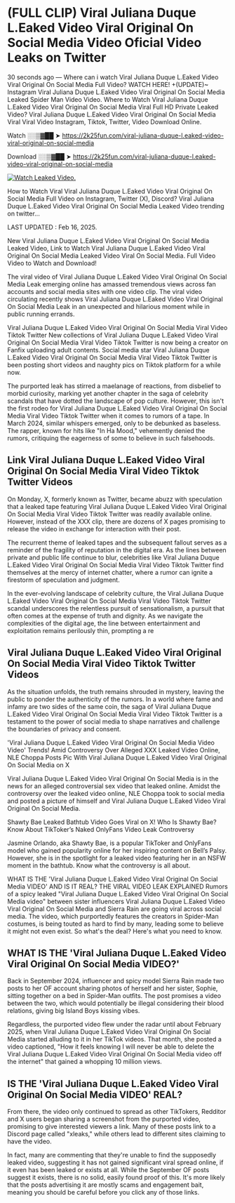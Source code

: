 # (FULL CLIP) Viral Juliana Duque L.Eaked Video Viral Original On Social Media Video Oficial Video Leaks on Twitter

30 seconds ago — Where can i watch Viral Juliana Duque L.Eaked Video Viral Original On Social Media Full Video? WATCH HERE! +(UPDATE)~ Instagram Viral Juliana Duque L.Eaked Video Viral Original On Social Media Leaked Spider Man Video Video. Where to Watch Viral Juliana Duque L.Eaked Video Viral Original On Social Media Viral Full HD Private Leaked Video? Viral Juliana Duque L.Eaked Video Viral Original On Social Media Viral Viral Video Instagram, Tiktok, Twitter, Video Download Online.

Watch ░░▒▓██ ➤ https://2k25fun.com/viral-juliana-duque-l.eaked-video-viral-original-on-social-media

Download ░░▒▓██ ➤ https://2k25fun.com/viral-juliana-duque-l.eaked-video-viral-original-on-social-media

[![Watch Leaked Video.](https://miro.medium.com/v2/resize:fit:828/format:webp/1*cilzJN44JGOrTw9NJCrNHA.gif "Watch Leaked Video")](https://2k25fun.com/viral-juliana-duque-l.eaked-video-viral-original-on-social-media)

How to Watch Viral Viral Juliana Duque L.Eaked Video Viral Original On Social Media Full Video on Instagram, Twitter (X), Discord? Viral Juliana Duque L.Eaked Video Viral Original On Social Media Leaked Video trending on twitter...

LAST UPDATED : Feb 16, 2025.

New Viral Juliana Duque L.Eaked Video Viral Original On Social Media Leaked Video, Link to Watch Viral Juliana Duque L.Eaked Video Viral Original On Social Media Leaked Video Viral On Social Media. Full Video Video to Watch and Download!

The viral video of Viral Juliana Duque L.Eaked Video Viral Original On Social Media Leak emerging online has amassed tremendous views across fan accounts and social media sites with one video clip. The viral video circulating recently shows Viral Juliana Duque L.Eaked Video Viral Original On Social Media Leak in an unexpected and hilarious moment while in public running errands.

Viral Juliana Duque L.Eaked Video Viral Original On Social Media Viral Video Tiktok Twitter New collections of Viral Juliana Duque L.Eaked Video Viral Original On Social Media Viral Video Tiktok Twitter is now being a creator on Fanfix uploading adult contents. Social media star Viral Juliana Duque L.Eaked Video Viral Original On Social Media Viral Video Tiktok Twitter is been posting short videos and naughty pics on Tiktok platform for a while now.

The purported leak has stirred a maelanage of reactions, from disbelief to morbid curiosity, marking yet another chapter in the saga of celebrity scandals that have dotted the landscape of pop culture. However, this isn't the first rodeo for Viral Juliana Duque L.Eaked Video Viral Original On Social Media Viral Video Tiktok Twitter when it comes to rumors of a tape. In March 2024, similar whispers emerged, only to be debunked as baseless. The rapper, known for hits like "In Ha Mood," vehemently denied the rumors, critiquing the eagerness of some to believe in such falsehoods.

## Link Viral Juliana Duque L.Eaked Video Viral Original On Social Media Viral Video Tiktok Twitter Videos

On Monday, X, formerly known as Twitter, became abuzz with speculation that a leaked tape featuring Viral Juliana Duque L.Eaked Video Viral Original On Social Media Viral Video Tiktok Twitter was readily available online. However, instead of the XXX clip, there are dozens of X pages promising to release the video in exchange for interaction with their post.

The recurrent theme of leaked tapes and the subsequent fallout serves as a reminder of the fragility of reputation in the digital era. As the lines between private and public life continue to blur, celebrities like Viral Juliana Duque L.Eaked Video Viral Original On Social Media Viral Video Tiktok Twitter find themselves at the mercy of internet chatter, where a rumor can ignite a firestorm of speculation and judgment.

In the ever-evolving landscape of celebrity culture, the Viral Juliana Duque L.Eaked Video Viral Original On Social Media Viral Video Tiktok Twitter scandal underscores the relentless pursuit of sensationalism, a pursuit that often comes at the expense of truth and dignity. As we navigate the complexities of the digital age, the line between entertainment and exploitation remains perilously thin, prompting a re

##  Viral Juliana Duque L.Eaked Video Viral Original On Social Media Viral Video Tiktok Twitter Videos

As the situation unfolds, the truth remains shrouded in mystery, leaving the public to ponder the authenticity of the rumors. In a world where fame and infamy are two sides of the same coin, the saga of Viral Juliana Duque L.Eaked Video Viral Original On Social Media Viral Video Tiktok Twitter is a testament to the power of social media to shape narratives and challenge the boundaries of privacy and consent.

'Viral Juliana Duque L.Eaked Video Viral Original On Social Media Video Video' Trends! Amid Controversy Over Alleged XXX Leaked Video Online, NLE Choppa Posts Pic With Viral Juliana Duque L.Eaked Video Viral Original On Social Media on X

Viral Juliana Duque L.Eaked Video Viral Original On Social Media is in the news for an alleged controversial sex video that leaked online. Amidst the controversy over the leaked video online, NLE Choppa took to social media and posted a picture of himself and Viral Juliana Duque L.Eaked Video Viral Original On Social Media.

Shawty Bae Leaked Bathtub Video Goes Viral on X! Who Is Shawty Bae? Know About TikToker’s Naked OnlyFans Video Leak Controversy

Jasmine Orlando, aka Shawty Bae, is a popular TikToker and OnlyFans model who gained popularity online for her inspiring content on Bell’s Palsy. However, she is in the spotlight for a leaked video featuring her in an NSFW moment in the bathtub. Know what the controversy is all about.

WHAT IS THE 'Viral Juliana Duque L.Eaked Video Viral Original On Social Media VIDEO' AND IS IT REAL? THE VIRAL VIDEO LEAK EXPLAINED Rumors of a spicy leaked "Viral Juliana Duque L.Eaked Video Viral Original On Social Media video" between sister influencers Viral Juliana Duque L.Eaked Video Viral Original On Social Media and Sierra Rain are going viral across social media. The video, which purportedly features the creators in Spider-Man costumes, is being touted as hard to find by many, leading some to believe it might not even exist. So what's the deal? Here's what you need to know.

## WHAT IS THE 'Viral Juliana Duque L.Eaked Video Viral Original On Social Media VIDEO?'

Back in September 2024, influencer and spicy model Sierra Rain made two posts to her OF account sharing photos of herself and her sister, Sophie, sitting together on a bed in Spider-Man outfits. The post promises a video between the two, which would potentially be illegal considering their blood relations, giving big Island Boys kissing vibes.

Regardless, the purported video flew under the radar until about February 2025, when Viral Juliana Duque L.Eaked Video Viral Original On Social Media started alluding to it in her TikTok videos. That month, she posted a video captioned, "How it feels knowing I will never be able to delete the Viral Juliana Duque L.Eaked Video Viral Original On Social Media video off the internet" that gained a whopping 10 million views.

## IS THE 'Viral Juliana Duque L.Eaked Video Viral Original On Social Media VIDEO' REAL?

From there, the video only continued to spread as other TikTokers, Redditor and X users began sharing a screenshot from the purported video, promising to give interested viewers a link. Many of these posts link to a Discord page called "xleaks," while others lead to different sites claiming to have the video.

In fact, many are commenting that they're unable to find the supposedly leaked video, suggesting it has not gained significant viral spread online, if it even has been leaked or exists at all. While the September OF posts suggest it exists, there is no solid, easily found proof of this. It's more likely that the posts advertising it are mostly scams and engagement bait, meaning you should be careful before you click any of those links.